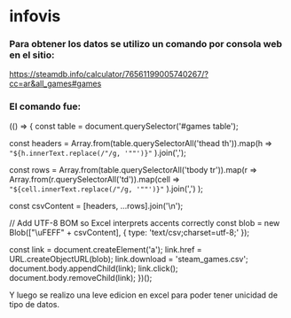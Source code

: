 # infovis

### Para obtener los datos se utilizo un comando por consola web en el sitio:
https://steamdb.info/calculator/76561199005740267/?cc=ar&all_games#games

### El comando fue:
(() => {
  const table = document.querySelector('#games table');

  const headers = Array.from(table.querySelectorAll('thead th')).map(h =>
    `"${h.innerText.replace(/"/g, '""')}"`
  ).join(',');

  const rows = Array.from(table.querySelectorAll('tbody tr')).map(r =>
    Array.from(r.querySelectorAll('td')).map(cell =>
      `"${cell.innerText.replace(/"/g, '""')}"`
    ).join(',')
  );

  const csvContent = [headers, ...rows].join('\n');

  // Add UTF-8 BOM so Excel interprets accents correctly
  const blob = new Blob(["\uFEFF" + csvContent], { type: 'text/csv;charset=utf-8;' });

  const link = document.createElement('a');
  link.href = URL.createObjectURL(blob);
  link.download = 'steam_games.csv';
  document.body.appendChild(link);
  link.click();
  document.body.removeChild(link);
})();

Y luego se realizo una leve edicion en excel para poder tener unicidad de tipo de datos.